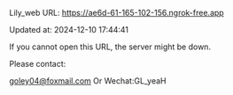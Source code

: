 Lily_web URL: https://ae6d-61-165-102-156.ngrok-free.app

Updated at: 2024-12-10 17:44:41

If you cannot open this URL, the server might be down.

Please contact: 

goley04@foxmail.com Or Wechat:GL_yeaH